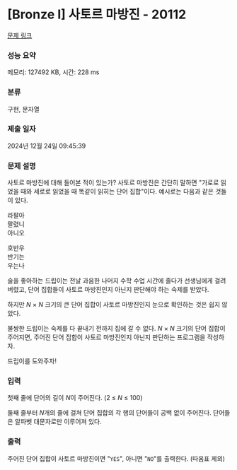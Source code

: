 # [Bronze I] 사토르 마방진 - 20112 

[문제 링크](https://www.acmicpc.net/problem/20112) 

### 성능 요약

메모리: 127492 KB, 시간: 228 ms

### 분류

구현, 문자열

### 제출 일자

2024년 12월 24일 09:45:39

### 문제 설명

<p style="user-select: auto !important;">사토르 마방진에 대해 들어본 적이 있는가? 사토르 마방진은 간단히 말하면 "가로로 읽었을 때와 세로로 읽었을 때 똑같이 읽히는 단어 집합"이다. 예시로는 다음과 같은 것들이 있다.</p>

<pre style="user-select: auto !important;">라팔아
팔렸니
아니오</pre>

<pre style="user-select: auto !important;">호반우
반기는
우는나</pre>

<p style="user-select: auto !important;">술을 좋아하는 드립이는 전날 과음한 나머지 수학 수업 시간에 졸다가 선생님에게 걸려버렸고, 단어 집합들이 사토르 마방진인지 아닌지 판단해야 하는 숙제를 받았다.</p>

<p style="user-select: auto !important;">하지만 <em style="user-select: auto !important;">N</em> × <em style="user-select: auto !important;">N</em> 크기의 큰 단어 집합이 사토르 마방진인지 눈으로 확인하는 것은 쉽지 않았다.</p>

<p style="user-select: auto !important;">불쌍한 드립이는 숙제를 다 끝내기 전까지 집에 갈 수 없다. <em style="user-select: auto !important;">N</em> × <em style="user-select: auto !important;">N</em> 크기의 단어 집합이 주어지면, 주어진 단어 집합이 사토르 마방진인지 아닌지 판단하는 프로그램을 작성하자.</p>

<p style="user-select: auto !important;">드립이를 도와주자!</p>

### 입력 

 <p style="user-select: auto !important;">첫째 줄에 단어의 길이 <em style="user-select: auto !important;">N</em>이 주어진다. (2 ≤ <em style="user-select: auto !important;">N</em> ≤ 100)</p>

<p style="user-select: auto !important;">둘째 줄부터 <em style="user-select: auto !important;">N</em>개의 줄에 걸쳐 단어 집합의 각 행의 단어들이 공백 없이 주어진다. 단어들은 알파벳 대문자로만 이루어져 있다.</p>

### 출력 

 <p style="user-select: auto !important;">주어진 단어 집합이 사토르 마방진이면 "<code style="user-select: auto !important;">YES</code>", 아니면 "<code style="user-select: auto !important;">NO</code>"를 출력한다. (따옴표 제외)</p>

